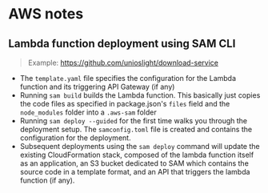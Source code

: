 # AWS notes

## Lambda function deployment using SAM CLI

> Example: https://github.com/unioslight/download-service
  
* The `template.yaml` file specifies the configuration for the Lambda function and its triggering API Gateway (if any)
* Running `sam build` builds the Lambda function. This basically just copies the code files as specified in package.json's `files` field and the `node_modules` folder into a `.aws-sam` folder
* Running `sam deploy --guided` for the first time walks you through the deployment setup. The `samconfig.toml` file is created and contains the configuration for the deployment.
* Subsequent deployments using the `sam deploy` command will update the existing CloudFormation stack, composed of the lambda function itself as an application, an S3 bucket dedicated to SAM which contains the source code in a template format, and an API that triggers the lambda function (if any).
